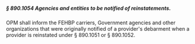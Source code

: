 ##### § 890.1054 Agencies and entities to be notified of reinstatements. #####

OPM shall inform the FEHBP carriers, Government agencies and other organizations that were originally notified of a provider's debarment when a provider is reinstated under § 890.1051 or § 890.1052.